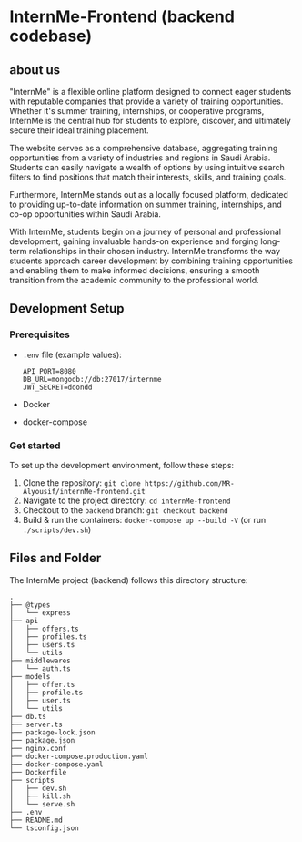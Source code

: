 # InternMe-Frontend (backend codebase)

## about us

"InternMe" is a flexible online platform designed to connect eager students with reputable companies that provide a variety of training opportunities. Whether it's summer training, internships, or cooperative programs, InternMe is the central hub for students to explore, discover, and ultimately secure their ideal training placement.

The website serves as a comprehensive database, aggregating training opportunities from a variety of industries and regions in Saudi Arabia. Students can easily navigate a wealth of options by using intuitive search filters to find positions that match their interests, skills, and training goals.

Furthermore, InternMe stands out as a locally focused platform, dedicated to providing up-to-date information on summer training, internships, and co-op opportunities within Saudi Arabia.

With InternMe, students begin on a journey of personal and professional development, gaining invaluable hands-on experience and forging long-term relationships in their chosen industry. InternMe transforms the way students approach career development by combining training opportunities and enabling them to make informed decisions, ensuring a smooth transition from the academic community to the professional world.

## Development Setup

### Prerequisites
- `.env` file (example values):
    ```.env
    API_PORT=8080
    DB_URL=mongodb://db:27017/internme
    JWT_SECRET=ddondd
    ```

- Docker
- docker-compose

### Get started

To set up the development environment, follow these steps:

1. Clone the repository: `git clone https://github.com/MR-Alyousif/internMe-frontend.git`
2. Navigate to the project directory: `cd internMe-frontend`
3. Checkout to the `backend` branch: `git checkout backend`
4. Build & run the containers: `docker-compose up --build -V` (or run `./scripts/dev.sh`)

## Files and Folder

The InternMe project (backend) follows this directory structure:
```
.
├── @types
│   └── express
├── api
│   ├── offers.ts
│   ├── profiles.ts
│   ├── users.ts
│   └── utils
├── middlewares
│   └── auth.ts
├── models
│   ├── offer.ts
│   ├── profile.ts
│   ├── user.ts
│   └── utils
├── db.ts
├── server.ts
├── package-lock.json
├── package.json
├── nginx.conf
├── docker-compose.production.yaml
├── docker-compose.yaml
├── Dockerfile
├── scripts
│   ├── dev.sh
│   ├── kill.sh
│   └── serve.sh
├── .env
├── README.md
└── tsconfig.json
```

